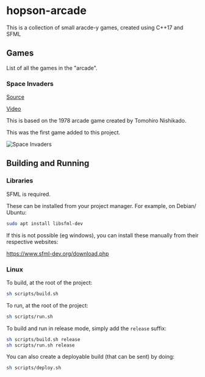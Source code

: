 # hopson-arcade

This is a collection of small aracde-y games, created using C++17 and SFML

## Games

List of all the games in the "arcade".

### Space Invaders

[Source](https://github.com/Hopson97/Hopson-Arcade/tree/master/Source/space_invaders)

[Video](https://www.youtube.com/watch?v=MkpxwsybNPo)

This is based on the 1978 arcade game created by Tomohiro Nishikado.

This was the first game added to this project.

![Space Invaders](https://i.imgur.com/b7KAzXo.png)


## Building and Running

### Libraries

SFML is required.

These can be installed from your project manager. For example, on Debian/ Ubuntu:

```sh
sudo apt install libsfml-dev
```

If this is not possible (eg windows), you can install these manually from their respective websites:

https://www.sfml-dev.org/download.php

### Linux

To build, at the root of the project:

```sh
sh scripts/build.sh
```

To run, at the root of the project:

```sh
sh scripts/run.sh
```

To build and run in release mode, simply add the `release` suffix:

```sh
sh scripts/build.sh release
sh scripts/run.sh release
```

You can also create a deployable build (that can be sent) by doing:

```sh
sh scripts/deploy.sh
```
